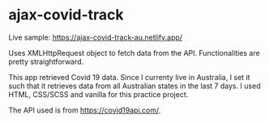# ajax-covid-track

Live sample: https://ajax-covid-track-au.netlify.app/

Uses XMLHttpRequest object to fetch data from the API. Functionalities are pretty straightforward.

This app retrieved Covid 19 data. Since I currenty live in Australia, I set it such that it retrieves data from all Australian states in the last 7 days. I used HTML, CSS/SCSS and vanilla for this practice project.

The API used is from https://covid19api.com/.
